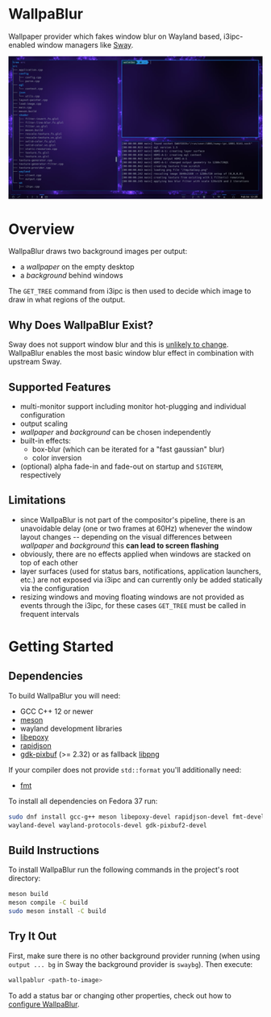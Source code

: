 # WallpaBlur

Wallpaper provider which fakes window blur on Wayland based, i3ipc-enabled window
managers like [Sway](https://swaywm.org).

![screenshot](doc/screenshot_small.jpg)

# Overview

WallpaBlur draws two background images per output:
 * a *wallpaper* on the empty desktop
 * a *background* behind windows

The `GET_TREE` command from i3ipc is then used to decide which image to draw in what
regions of the output.

## Why Does WallpaBlur Exist?

Sway does not support window blur and this is
[unlikely to change](https://github.com/swaywm/sway/issues/453).
WallpaBlur enables the most basic window blur effect in combination with upstream Sway.

## Supported Features

* multi-monitor support including monitor hot-plugging and individual configuration
* output scaling
* *wallpaper* and *background* can be chosen independently
* built-in effects:
  - box-blur (which can be iterated for a "fast gaussian" blur)
  - color inversion
* (optional) alpha fade-in and fade-out on startup and `SIGTERM`, respectively

## Limitations

* since WallpaBlur is not part of the compositor's pipeline, there is an unavoidable
  delay (one or two frames at 60Hz) whenever the window layout changes --
  depending on the visual differences between *wallpaper* and *background* this
  **can lead to screen flashing**
* obviously, there are no effects applied when windows are stacked on top of each other
* layer surfaces
  (used for status bars, notifications, application launchers, etc.)
  are not exposed via i3ipc and can currently only be added statically via the
  configuration
* resizing windows and moving floating windows are not provided as events through
  the i3ipc, for these cases `GET_TREE` must be called in frequent intervals


# Getting Started

## Dependencies

To build WallpaBlur you will need:
* GCC C++ 12 or newer
* [meson](https://mesonbuild.com)
* wayland development libraries
* [libepoxy](https://github.com/anholt/libepoxy)
* [rapidjson](https://rapidjson.org)
* [gdk-pixbuf](https://gitlab.gnome.org/GNOME/gdk-pixbuf) (>= 2.32)
  or as fallback [libpng](http://www.libpng.org/pub/png/libpng.html)


If your compiler does not provide `std::format` you'll additionally need:
* [fmt](https://fmt.dev)

To install all dependencies on Fedora 37 run:
```sh
sudo dnf install gcc-g++ meson libepoxy-devel rapidjson-devel fmt-devel \
wayland-devel wayland-protocols-devel gdk-pixbuf2-devel
```

## Build Instructions
To install WallpaBlur run the following commands in the project's root directory:
```sh
meson build
meson compile -C build
sudo meson install -C build
```

## Try It Out

First, make sure there is no other background provider running
(when using `output ... bg` in Sway the background provider is `swaybg`).
Then execute:
```sh
wallpablur <path-to-image>
```

To add a status bar or changing other properties, check out how to
[configure WallpaBlur](doc/configuration.md).
